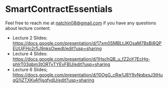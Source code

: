 # SmartContractEssentials  

Feel free to reach me at natchin08@gmail.com if you have any questions about lecture content. 

 - Lecture 2 Slides: https://docs.google.com/presentation/d/17xm0SMBLtJKOsaM7BsBi8QPEUUjFHo2r5J9nksOwedI/edit?usp=sharing 
 - Lecture 4 Slides: https://docs.google.com/presentation/d/1HschQB_u_fZ2oY7EcHg-phIrT03qbm3tORTyTYEvFBU/edit?usp=sharing 
 - Lecture 6 Slides; https://docs.google.com/presentation/d/10OgG_cRw1J8Y9vNqbxsJ3tHuqQ1jZTXKvAfIjsqfydU/edit?usp=sharing
